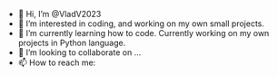 - 👋 Hi, I’m @VladV2023
- 👀 I’m interested in coding, and working on my own small projects.
- 🌱 I’m currently learning how to code. Currently working on my own projects in Python language.
- 💞️ I’m looking to collaborate on ...
- 📫 How to reach me: 

<!---
VladV2023/VladV2023 is a ✨ special ✨ repository because its `README.md` (this file) appears on your GitHub profile.
You can click the Preview link to take a look at your changes.
--->
